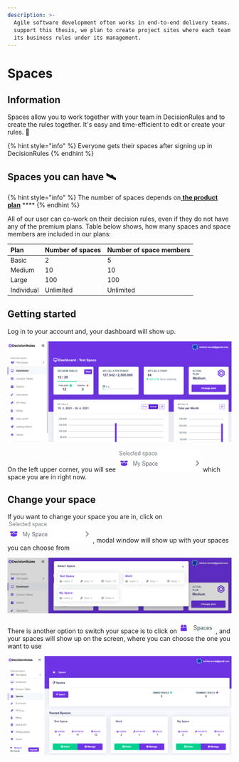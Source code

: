 ```yaml
---
description: >-
  Agile software development often works in end-to-end delivery teams. To
  support this thesis, we plan to create project sites where each team will have
  its business rules under its management.
---
```


# Spaces

## Information

Spaces allow you to work together with your team in DecisionRules and to create the rules together. It's easy and time-efficient to edit or create your rules. 🚀 

{% hint style="info" %}
Everyone gets their spaces after signing up in DecisionRules 
{% endhint %}

## Spaces you can have 🛰 

{% hint style="info" %}
The number of spaces depends on[ **the product plan**](../billing/change-product-plan.md) ****
{% endhint %}

All of our user can co-work on their decision rules, even if they do not have any of the premium plans. Table below shows, how many spaces and space members are included in our plans:

| **Plan** | Number of spaces | Number of space members |
| :--- | :--- | :--- |
| Basic | 2 | 5 |
| Medium | 10 | 10 |
| Large | 100 | 100 |
| Individual | Unlimited | Unlimited |

## Getting started

Log in to your account and, your dashboard will show up.

![](../.gitbook/assets/image%20%2871%29.png)

On the left upper corner, you will see ![](../.gitbook/assets/image%20%2828%29.png)  which space you are in right now.

## Change your space 

If you want to change your space you are in, click on ![](../.gitbook/assets/image%20%2828%29.png) , modal window will show up with your spaces you can choose from

![](../.gitbook/assets/image%20%2858%29.png)

There is another option to switch your space is to click on ![](../.gitbook/assets/image%20%2857%29.png), and your spaces will show up on the screen, where you can choose the one you want to use

![](../.gitbook/assets/image%20%2864%29.png)

